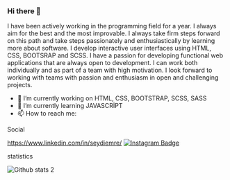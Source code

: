 ### Hi there 👋



I have been actively working in the programming field for a year.
I always aim for the best and the most improvable. I always take firm steps forward on this path and take steps passionately and enthusiastically by learning more about software.
I develop interactive user interfaces using HTML, CSS, BOOTSRAP and SCSS. 
I have a passion for developing functional web applications that are always open to development. I can work both individually and as part of a team with high motivation.
I look forward to working with teams with passion and enthusiasm in open and challenging projects.

- 🔭 I’m currently working on HTML, CSS, BOOTSTRAP, SCSS, SASS
- 🌱 I’m currently learning JAVASCRİPT
- 📫 How to reach me: 


Social

https://www.linkedin.com/in/seydiemre/
[![Instagram Badge](https://img.shields.io/badge/-Instagram-C13584?style=flat-quare&labelColor=C13584&logo=instagram&logoColor=white&link=link)](https://www.instagram.com/seyem.20/)

statistics

![Github stats 2](https://github-readme-stats.vercel.app/api?username=kullanıcıadınız&show_icons=true&theme=radical)

